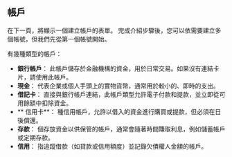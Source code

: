 ## 帳戶

在下一頁，將顯示一個建立帳戶的表單。
完成介紹步驟後，您可以依需要建立多個帳號，但我們先從第一個帳號開始。

有幾種類型的帳戶：
- **銀行帳戶**： 此帳戶儲存於金融機構的資金，用於日常交易。如果沒有連結卡片，請使用此帳戶。
- **現金**： 代表企業或個人手頭上的實物貨幣，通常用於較小的、即時的支出。
- **借記卡**： 直接與銀行帳戶連結，此帳戶類型允許電子付款和提款，並立即從可用餘額中扣除資金。
- ** 信用卡**： 種信用帳戶，允許以借入的資金進行購買或提款，但必須在日後償還。
- **存款**： 個存放資金以供保管的帳戶，通常會隨著時間賺取利息，例如儲蓄帳戶或定期存款。
- **信用**： 指追蹤借款（如貸款或信用額度）並記錄欠債權人金額的帳戶。
